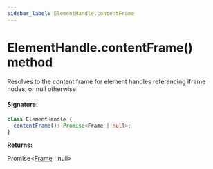 ```yaml
---
sidebar_label: ElementHandle.contentFrame
---
```


# ElementHandle.contentFrame() method

Resolves to the content frame for element handles referencing iframe nodes, or null otherwise

#### Signature:

```typescript
class ElementHandle {
  contentFrame(): Promise<Frame | null>;
}
```

**Returns:**

Promise&lt;[Frame](./puppeteer.frame.md) \| null&gt;
